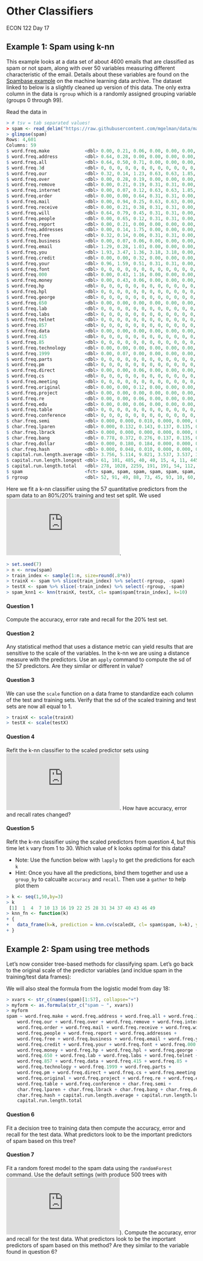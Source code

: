 Other Classifiers
================
ECON 122
Day 17

## Example 1: Spam using k-nn

This example looks at a data set of about 4600 emails that are
classified as spam or not spam, along with over 50 variables measuring
different characteristic of the email. Details about these variables are
found on the [Spambase
example](http://archive.ics.uci.edu/ml/datasets/Spambase) on the machine
learning data archive. The dataset linked to below is a slightly cleaned
up version of this data. The only extra column in the data is `rgroup`
which is a randomly assigned grouping variable (groups 0 through 99).

Read the data in

``` r
> # tsv = tab separated values!
> spam <- read_delim("https://raw.githubusercontent.com/mgelman/data/master/spamD.txt", delim="\t", col_types = cols(spam = col_factor(levels=c("non-spam","spam")), .default = col_double()))
> glimpse(spam)
Rows: 4,601
Columns: 59
$ word.freq.make             <dbl> 0.00, 0.21, 0.06, 0.00, 0.00, 0.00, 0.00, 0…
$ word.freq.address          <dbl> 0.64, 0.28, 0.00, 0.00, 0.00, 0.00, 0.00, 0…
$ word.freq.all              <dbl> 0.64, 0.50, 0.71, 0.00, 0.00, 0.00, 0.00, 0…
$ word.freq.3d               <dbl> 0, 0, 0, 0, 0, 0, 0, 0, 0, 0, 0, 0, 0, 0, 0…
$ word.freq.our              <dbl> 0.32, 0.14, 1.23, 0.63, 0.63, 1.85, 1.92, 1…
$ word.freq.over             <dbl> 0.00, 0.28, 0.19, 0.00, 0.00, 0.00, 0.00, 0…
$ word.freq.remove           <dbl> 0.00, 0.21, 0.19, 0.31, 0.31, 0.00, 0.00, 0…
$ word.freq.internet         <dbl> 0.00, 0.07, 0.12, 0.63, 0.63, 1.85, 0.00, 1…
$ word.freq.order            <dbl> 0.00, 0.00, 0.64, 0.31, 0.31, 0.00, 0.00, 0…
$ word.freq.mail             <dbl> 0.00, 0.94, 0.25, 0.63, 0.63, 0.00, 0.64, 0…
$ word.freq.receive          <dbl> 0.00, 0.21, 0.38, 0.31, 0.31, 0.00, 0.96, 0…
$ word.freq.will             <dbl> 0.64, 0.79, 0.45, 0.31, 0.31, 0.00, 1.28, 0…
$ word.freq.people           <dbl> 0.00, 0.65, 0.12, 0.31, 0.31, 0.00, 0.00, 0…
$ word.freq.report           <dbl> 0.00, 0.21, 0.00, 0.00, 0.00, 0.00, 0.00, 0…
$ word.freq.addresses        <dbl> 0.00, 0.14, 1.75, 0.00, 0.00, 0.00, 0.00, 0…
$ word.freq.free             <dbl> 0.32, 0.14, 0.06, 0.31, 0.31, 0.00, 0.96, 0…
$ word.freq.business         <dbl> 0.00, 0.07, 0.06, 0.00, 0.00, 0.00, 0.00, 0…
$ word.freq.email            <dbl> 1.29, 0.28, 1.03, 0.00, 0.00, 0.00, 0.32, 0…
$ word.freq.you              <dbl> 1.93, 3.47, 1.36, 3.18, 3.18, 0.00, 3.85, 0…
$ word.freq.credit           <dbl> 0.00, 0.00, 0.32, 0.00, 0.00, 0.00, 0.00, 0…
$ word.freq.your             <dbl> 0.96, 1.59, 0.51, 0.31, 0.31, 0.00, 0.64, 0…
$ word.freq.font             <dbl> 0, 0, 0, 0, 0, 0, 0, 0, 0, 0, 0, 0, 0, 0, 0…
$ word.freq.000              <dbl> 0.00, 0.43, 1.16, 0.00, 0.00, 0.00, 0.00, 0…
$ word.freq.money            <dbl> 0.00, 0.43, 0.06, 0.00, 0.00, 0.00, 0.00, 0…
$ word.freq.hp               <dbl> 0, 0, 0, 0, 0, 0, 0, 0, 0, 0, 0, 0, 0, 0, 0…
$ word.freq.hpl              <dbl> 0, 0, 0, 0, 0, 0, 0, 0, 0, 0, 0, 0, 0, 0, 0…
$ word.freq.george           <dbl> 0, 0, 0, 0, 0, 0, 0, 0, 0, 0, 0, 0, 0, 0, 0…
$ word.freq.650              <dbl> 0.00, 0.00, 0.00, 0.00, 0.00, 0.00, 0.00, 0…
$ word.freq.lab              <dbl> 0, 0, 0, 0, 0, 0, 0, 0, 0, 0, 0, 0, 0, 0, 0…
$ word.freq.labs             <dbl> 0, 0, 0, 0, 0, 0, 0, 0, 0, 0, 0, 0, 0, 0, 0…
$ word.freq.telnet           <dbl> 0, 0, 0, 0, 0, 0, 0, 0, 0, 0, 0, 0, 0, 0, 0…
$ word.freq.857              <dbl> 0, 0, 0, 0, 0, 0, 0, 0, 0, 0, 0, 0, 0, 0, 0…
$ word.freq.data             <dbl> 0.00, 0.00, 0.00, 0.00, 0.00, 0.00, 0.00, 0…
$ word.freq.415              <dbl> 0, 0, 0, 0, 0, 0, 0, 0, 0, 0, 0, 0, 0, 0, 0…
$ word.freq.85               <dbl> 0, 0, 0, 0, 0, 0, 0, 0, 0, 0, 0, 0, 0, 0, 0…
$ word.freq.technology       <dbl> 0.00, 0.00, 0.00, 0.00, 0.00, 0.00, 0.00, 0…
$ word.freq.1999             <dbl> 0.00, 0.07, 0.00, 0.00, 0.00, 0.00, 0.00, 0…
$ word.freq.parts            <dbl> 0, 0, 0, 0, 0, 0, 0, 0, 0, 0, 0, 0, 0, 0, 0…
$ word.freq.pm               <dbl> 0, 0, 0, 0, 0, 0, 0, 0, 0, 0, 0, 0, 0, 0, 0…
$ word.freq.direct           <dbl> 0.00, 0.00, 0.06, 0.00, 0.00, 0.00, 0.00, 0…
$ word.freq.cs               <dbl> 0, 0, 0, 0, 0, 0, 0, 0, 0, 0, 0, 0, 0, 0, 0…
$ word.freq.meeting          <dbl> 0, 0, 0, 0, 0, 0, 0, 0, 0, 0, 0, 0, 0, 0, 0…
$ word.freq.original         <dbl> 0.00, 0.00, 0.12, 0.00, 0.00, 0.00, 0.00, 0…
$ word.freq.project          <dbl> 0.00, 0.00, 0.00, 0.00, 0.00, 0.00, 0.00, 0…
$ word.freq.re               <dbl> 0.00, 0.00, 0.06, 0.00, 0.00, 0.00, 0.00, 0…
$ word.freq.edu              <dbl> 0.00, 0.00, 0.06, 0.00, 0.00, 0.00, 0.00, 0…
$ word.freq.table            <dbl> 0, 0, 0, 0, 0, 0, 0, 0, 0, 0, 0, 0, 0, 0, 0…
$ word.freq.conference       <dbl> 0, 0, 0, 0, 0, 0, 0, 0, 0, 0, 0, 0, 0, 0, 0…
$ char.freq.semi             <dbl> 0.000, 0.000, 0.010, 0.000, 0.000, 0.000, 0…
$ char.freq.lparen           <dbl> 0.000, 0.132, 0.143, 0.137, 0.135, 0.223, 0…
$ char.freq.lbrack           <dbl> 0.000, 0.000, 0.000, 0.000, 0.000, 0.000, 0…
$ char.freq.bang             <dbl> 0.778, 0.372, 0.276, 0.137, 0.135, 0.000, 0…
$ char.freq.dollar           <dbl> 0.000, 0.180, 0.184, 0.000, 0.000, 0.000, 0…
$ char.freq.hash             <dbl> 0.000, 0.048, 0.010, 0.000, 0.000, 0.000, 0…
$ capital.run.length.average <dbl> 3.756, 5.114, 9.821, 3.537, 3.537, 3.000, 1…
$ capital.run.length.longest <dbl> 61, 101, 485, 40, 40, 15, 4, 11, 445, 43, 6…
$ capital.run.length.total   <dbl> 278, 1028, 2259, 191, 191, 54, 112, 49, 125…
$ spam                       <fct> spam, spam, spam, spam, spam, spam, spam, s…
$ rgroup                     <dbl> 52, 91, 49, 88, 73, 45, 93, 10, 60, 75, 90,…
```

Here we fit a k-nn classifier using the 57 quantitative predictors from
the spam data to an 80%/20% training and test set split. We used
![k=10](https://latex.codecogs.com/png.latex?k%3D10 "k=10").

``` r
> set.seed(7)
> n <- nrow(spam)
> train_index <- sample(1:n, size=round(.8*n))
> trainX <- spam %>% slice(train_index) %>% select(-rgroup, -spam)
> testX <- spam %>% slice(-train_index) %>% select(-rgroup, -spam)
> spam_knn1 <- knn(trainX, testX, cl= spam$spam[train_index], k=10)
```

#### Question 1

Compute the accuracy, error rate and recall for the 20% test set.

#### Question 2

Any statistical method that uses a distance metric can yield results
that are sensitive to the scale of the variables. In the k-nn we are
using a distance measure with the predictors. Use an `apply` command to
compute the sd of the 57 predictors. Are they similar or different in
value?

#### Question 3

We can use the `scale` function on a data frame to standardize each
column of the test and training sets. Verify that the sd of the scaled
training and test sets are now all equal to 1.

``` r
> trainX <- scale(trainX)
> testX <- scale(testX)
```

#### Question 4

Refit the k-nn classifier to the scaled predictor sets using
![k=10](https://latex.codecogs.com/png.latex?k%3D10 "k=10"). How have
accuracy, error and recall rates changed?

#### Question 5

Refit the k-nn classifier using the scaled predictors from question 4,
but this time let `k` vary from 1 to 30. Which value of k looks optimal
for this data?

- Note: Use the function below with `lapply` to get the predictions for
  each `k`
- Hint: Once you have all the predictions, bind them together and use a
  `group_by` to calcualte `accuracy` and `recall`. Then use a `gather`
  to help plot them

``` r
> k <- seq(1,50,by=3)
> k
 [1]  1  4  7 10 13 16 19 22 25 28 31 34 37 40 43 46 49
> knn_fn <- function(k)
+ {
+   data_frame(k=k, prediction = knn.cv(scaledX, cl= spam$spam, k=k), y=spam$spam)
+ }
```

## Example 2: Spam using tree methods

Let’s now consider tree-based methods for classifying spam. Let’s go
back to the original scale of the predictor variables (and incldue spam
in the training/test data frames):

We will also steal the formula from the logistic model from day 18:

``` r
> xvars <- str_c(names(spam)[1:57], collapse="+")
> myform <- as.formula(str_c("spam ~ ", xvars))
> myform
spam ~ word.freq.make + word.freq.address + word.freq.all + word.freq.3d + 
    word.freq.our + word.freq.over + word.freq.remove + word.freq.internet + 
    word.freq.order + word.freq.mail + word.freq.receive + word.freq.will + 
    word.freq.people + word.freq.report + word.freq.addresses + 
    word.freq.free + word.freq.business + word.freq.email + word.freq.you + 
    word.freq.credit + word.freq.your + word.freq.font + word.freq.000 + 
    word.freq.money + word.freq.hp + word.freq.hpl + word.freq.george + 
    word.freq.650 + word.freq.lab + word.freq.labs + word.freq.telnet + 
    word.freq.857 + word.freq.data + word.freq.415 + word.freq.85 + 
    word.freq.technology + word.freq.1999 + word.freq.parts + 
    word.freq.pm + word.freq.direct + word.freq.cs + word.freq.meeting + 
    word.freq.original + word.freq.project + word.freq.re + word.freq.edu + 
    word.freq.table + word.freq.conference + char.freq.semi + 
    char.freq.lparen + char.freq.lbrack + char.freq.bang + char.freq.dollar + 
    char.freq.hash + capital.run.length.average + capital.run.length.longest + 
    capital.run.length.total
```

#### Question 6

Fit a decision tree to training data then compute the accuracy, error
and recall for the test data. What predictors look to be the important
predictors of spam based on this tree?

#### Question 7

Fit a random forest model to the spam data using the `randomForest`
command. Use the default settings (with produce 500 trees with
![m \approx \sqrt{p}](https://latex.codecogs.com/png.latex?m%20%5Capprox%20%5Csqrt%7Bp%7D "m \approx \sqrt{p}")).
Compute the accuracy, error and recall for the test data. What
predictors look to be the important predictors of spam based on this
method? Are they similar to the variable found in question 6?
